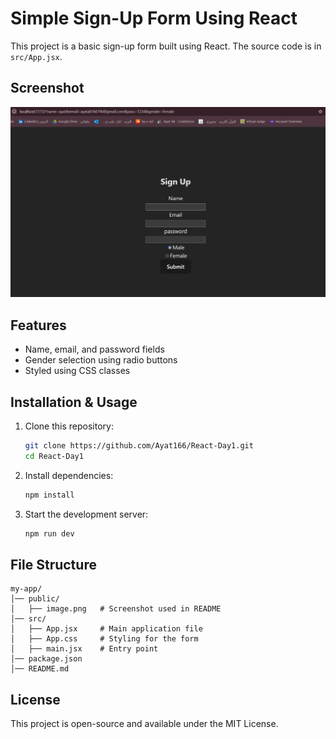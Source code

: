 # Simple Sign-Up Form Using React  

This project is a basic sign-up form built using React. The source code is in `src/App.jsx`.

## Screenshot  
![Sign-Up Form](public/image.png)  

## Features  
- Name, email, and password fields  
- Gender selection using radio buttons  
- Styled using CSS classes  

## Installation & Usage  
1. Clone this repository:  
   ```sh
   git clone https://github.com/Ayat166/React-Day1.git
   cd React-Day1
   ```
2. Install dependencies:  
   ```sh
   npm install
   ```
3. Start the development server:  
   ```sh
   npm run dev
   ```

## File Structure  
```
my-app/
│── public/
│   ├── image.png   # Screenshot used in README
│── src/
│   ├── App.jsx     # Main application file
│   ├── App.css     # Styling for the form
│   ├── main.jsx    # Entry point
│── package.json
│── README.md
```

## License  
This project is open-source and available under the MIT License.

